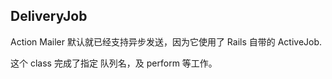 ## DeliveryJob

Action Mailer 默认就已经支持异步发送，因为它使用了 Rails 自带的 ActiveJob.

这个 class 完成了指定 队列名，及 perform 等工作。

